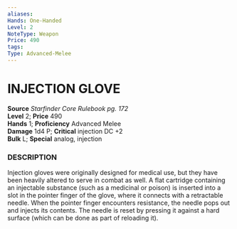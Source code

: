 ```yaml
---
aliases: 
Hands: One-Handed
Level: 2
NoteType: Weapon
Price: 490
tags: 
Type: Advanced-Melee
---
```

# INJECTION GLOVE

**Source** _Starfinder Core Rulebook pg. 172_  
**Level** 2; **Price** 490  
**Hands** 1; **Proficiency** Advanced Melee  
**Damage** 1d4 P; **Critical** injection DC +2  
**Bulk** L; **Special** analog, injection

### DESCRIPTION

Injection gloves were originally designed for medical use, but they have been heavily altered to serve in combat as well. A flat cartridge containing an injectable substance (such as a medicinal or poison) is inserted into a slot in the pointer finger of the glove, where it connects with a retractable needle. When the pointer finger encounters resistance, the needle pops out and injects its contents. The needle is reset by pressing it against a hard surface (which can be done as part of reloading it).